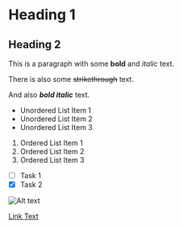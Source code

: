 # Heading 1

## Heading 2

This is a paragraph with some **bold** and *italic* text.

There is also some ~~strikethrough~~ text.

And also ***bold italic*** text.

* Unordered List Item 1
* Unordered List Item 2
* Unordered List Item 3

1. Ordered List Item 1
2. Ordered List Item 2
3. Ordered List Item 3

- [ ] Task 1
- [x] Task 2

![Alt text](image.jpg)

[Link Text](https://www.example.com)